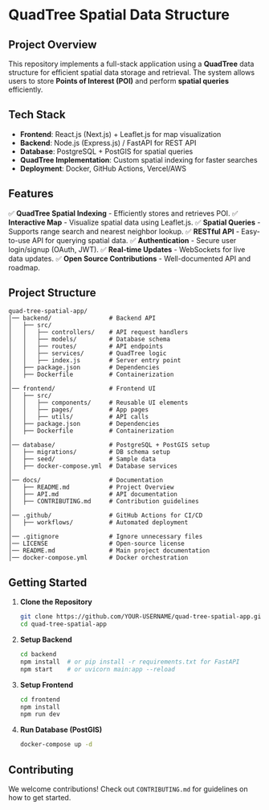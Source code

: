 # QuadTree Spatial Data Structure

## Project Overview
This repository implements a full-stack application using a **QuadTree** data structure for efficient spatial data storage and retrieval. The system allows users to store **Points of Interest (POI)** and perform **spatial queries** efficiently.

## Tech Stack
- **Frontend**: React.js (Next.js) + Leaflet.js for map visualization
- **Backend**: Node.js (Express.js) / FastAPI for REST API
- **Database**: PostgreSQL + PostGIS for spatial queries
- **QuadTree Implementation**: Custom spatial indexing for faster searches
- **Deployment**: Docker, GitHub Actions, Vercel/AWS

## Features
✅ **QuadTree Spatial Indexing** - Efficiently stores and retrieves POI.
✅ **Interactive Map** - Visualize spatial data using Leaflet.js.
✅ **Spatial Queries** - Supports range search and nearest neighbor lookup.
✅ **RESTful API** - Easy-to-use API for querying spatial data.
✅ **Authentication** - Secure user login/signup (OAuth, JWT).
✅ **Real-time Updates** - WebSockets for live data updates.
✅ **Open Source Contributions** - Well-documented API and roadmap.

## Project Structure
```
quad-tree-spatial-app/
│── backend/                # Backend API
│   ├── src/
│   │   ├── controllers/    # API request handlers
│   │   ├── models/         # Database schema
│   │   ├── routes/         # API endpoints
│   │   ├── services/       # QuadTree logic
│   │   ├── index.js        # Server entry point
│   ├── package.json        # Dependencies
│   ├── Dockerfile          # Containerization
│
│── frontend/               # Frontend UI
│   ├── src/
│   │   ├── components/     # Reusable UI elements
│   │   ├── pages/          # App pages
│   │   ├── utils/          # API calls
│   ├── package.json        # Dependencies
│   ├── Dockerfile          # Containerization
│
│── database/               # PostgreSQL + PostGIS setup
│   ├── migrations/         # DB schema setup
│   ├── seed/               # Sample data
│   ├── docker-compose.yml  # Database services
│
│── docs/                   # Documentation
│   ├── README.md           # Project Overview
│   ├── API.md              # API documentation
│   ├── CONTRIBUTING.md     # Contribution guidelines
│
│── .github/                # GitHub Actions for CI/CD
│   ├── workflows/          # Automated deployment
│
│── .gitignore              # Ignore unnecessary files
│── LICENSE                 # Open-source license
│── README.md               # Main project documentation
│── docker-compose.yml      # Docker orchestration
```

## Getting Started
1. **Clone the Repository**
   ```sh
   git clone https://github.com/YOUR-USERNAME/quad-tree-spatial-app.git
   cd quad-tree-spatial-app
   ```

2. **Setup Backend**
   ```sh
   cd backend
   npm install  # or pip install -r requirements.txt for FastAPI
   npm start    # or uvicorn main:app --reload
   ```

3. **Setup Frontend**
   ```sh
   cd frontend
   npm install
   npm run dev
   ```

4. **Run Database (PostGIS)**
   ```sh
   docker-compose up -d
   ```

## Contributing
We welcome contributions! Check out `CONTRIBUTING.md` for guidelines on how to get started.


